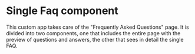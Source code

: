 # Single Faq component

This custom app takes care of the "Frequently Asked Questions" page. 
It is divided into two components, one that includes the entire page with the preview of questions and answers, the other that sees in detail the single FAQ.

